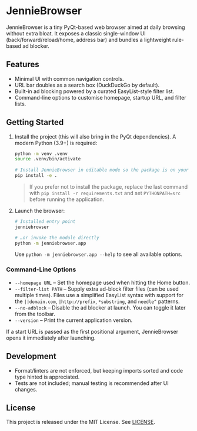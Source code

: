 # JennieBrowser

JennieBrowser is a tiny PyQt-based web browser aimed at daily browsing without
extra bloat. It exposes a classic single-window UI (back/forward/reload/home,
address bar) and bundles a lightweight rule-based ad blocker.

## Features

- Minimal UI with common navigation controls.
- URL bar doubles as a search box (DuckDuckGo by default).
- Built-in ad blocking powered by a curated EasyList-style filter list.
- Command-line options to customise homepage, startup URL, and filter lists.

## Getting Started

1. Install the project (this will also bring in the PyQt dependencies). A
   modern Python (3.9+) is required:

   ```bash
   python -m venv .venv
   source .venv/bin/activate
    
   # Install JennieBrowser in editable mode so the package is on your PYTHONPATH
   pip install -e .
   ```

   > If you prefer not to install the package, replace the last command with
   > `pip install -r requirements.txt` and set `PYTHONPATH=src` before running
   > the application.

2. Launch the browser:

   ```bash
   # Installed entry point
   jenniebrowser

   # …or invoke the module directly
   python -m jenniebrowser.app
   ```

   Use `python -m jenniebrowser.app --help` to see all available options.

### Command-Line Options

- `--homepage URL` – Set the homepage used when hitting the Home button.
- `--filter-list PATH` – Supply extra ad-block filter files (can be used
  multiple times). Files use a simplified EasyList syntax with support for the
  `||domain.com`, `|http://prefix`, `*substring`, and `needle^` patterns.
- `--no-adblock` – Disable the ad blocker at launch. You can toggle it later
  from the toolbar.
- `--version` – Print the current application version.

If a start URL is passed as the first positional argument, JennieBrowser opens it
immediately after launching.

## Development

- Format/linters are not enforced, but keeping imports sorted and code type
  hinted is appreciated.
- Tests are not included; manual testing is recommended after UI changes.

## License

This project is released under the MIT License. See [LICENSE](LICENSE).
